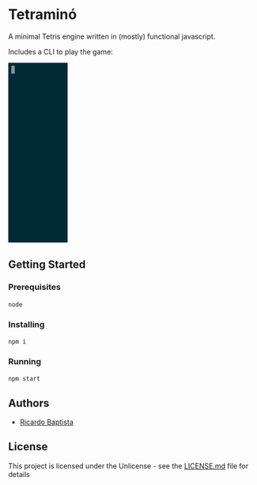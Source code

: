# Tetraminó

A minimal Tetris engine written in (mostly) functional javascript.

Includes a CLI to play the game:

![](https://github.com/ribaptista/tetramino/blob/master/demo.gif?raw=true)

## Getting Started

### Prerequisites

```
node
```

### Installing

```
npm i
```

### Running

```
npm start
```

## Authors

- [Ricardo Baptista](https://github.com/ribaptista)

## License

This project is licensed under the Unlicense - see the [LICENSE.md](LICENSE.md) file for details
